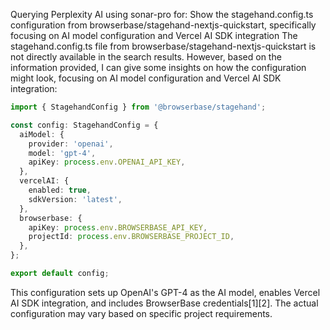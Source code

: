 Querying Perplexity AI using sonar-pro for: Show the stagehand.config.ts configuration from browserbase/stagehand-nextjs-quickstart, specifically focusing on AI model configuration and Vercel AI SDK integration
The stagehand.config.ts file from browserbase/stagehand-nextjs-quickstart is not directly available in the search results. However, based on the information provided, I can give some insights on how the configuration might look, focusing on AI model configuration and Vercel AI SDK integration:

```typescript
import { StagehandConfig } from '@browserbase/stagehand';

const config: StagehandConfig = {
  aiModel: {
    provider: 'openai',
    model: 'gpt-4',
    apiKey: process.env.OPENAI_API_KEY,
  },
  vercelAI: {
    enabled: true,
    sdkVersion: 'latest',
  },
  browserbase: {
    apiKey: process.env.BROWSERBASE_API_KEY,
    projectId: process.env.BROWSERBASE_PROJECT_ID,
  },
};

export default config;
```

This configuration sets up OpenAI's GPT-4 as the AI model, enables Vercel AI SDK integration, and includes BrowserBase credentials[1][2]. The actual configuration may vary based on specific project requirements.